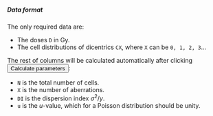 ##### Data format

The only required data are:
- The doses `D` in Gy.
- The cell distributions of dicentrics `CX`, where `X` can be `0, 1, 2, 3`...

The rest of columns will be calculated automatically after clicking <button class="btn btn-default action-button inputs-button shiny-bound-input small-action-button"  type="button">Calculate parameters</button>:

- `N` is the total number of cells.
- `X` is the number of aberrations.
- `DI` is the dispersion index $\sigma^{2}/y$.
- `u` is the $u$-value, which for a Poisson distribution should be unity.
